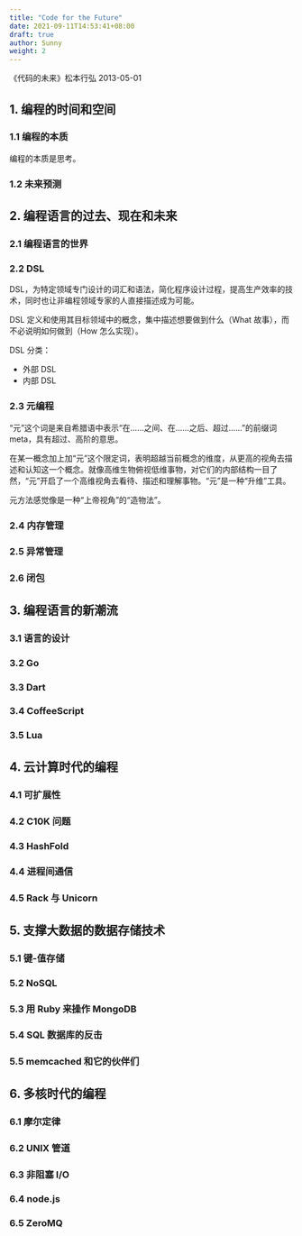 ```yaml
---
title: "Code for the Future"
date: 2021-09-11T14:53:41+08:00
draft: true
author: Sunny
weight: 2
---
```


《代码的未来》松本行弘 2013-05-01

## 1. 编程的时间和空间

### 1.1 编程的本质

编程的本质是思考。

### 1.2 未来预测

## 2. 编程语言的过去、现在和未来

### 2.1 编程语言的世界

### 2.2 DSL

DSL，为特定领域专门设计的词汇和语法，简化程序设计过程，提高生产效率的技术，同时也让非编程领域专家的人直接描述成为可能。

DSL 定义和使用其目标领域中的概念，集中描述想要做到什么（What 故事），而不必说明如何做到（How 怎么实现）。

DSL 分类：

- 外部 DSL
- 内部 DSL

### 2.3 元编程

“元”这个词是来自希腊语中表示“在......之间、在......之后、超过......”的前缀词 meta，具有超过、高阶的意思。

在某一概念加上加“元”这个限定词，表明超越当前概念的维度，从更高的视角去描述和认知这一个概念。就像高维生物俯视低维事物，对它们的内部结构一目了然，“元”开启了一个高维视角去看待、描述和理解事物。“元”是一种“升维”工具。

元方法感觉像是一种“上帝视角”的“造物法”。

### 2.4 内存管理

### 2.5 异常管理

### 2.6 闭包

## 3. 编程语言的新潮流

### 3.1 语言的设计

### 3.2 Go

### 3.3 Dart

### 3.4 CoffeeScript

### 3.5 Lua

## 4. 云计算时代的编程

### 4.1 可扩展性

### 4.2 C10K 问题

### 4.3 HashFold

### 4.4 进程间通信

### 4.5 Rack 与 Unicorn

## 5. 支撑大数据的数据存储技术

### 5.1 键-值存储

### 5.2 NoSQL

### 5.3 用 Ruby 来操作 MongoDB

### 5.4 SQL 数据库的反击

### 5.5 memcached 和它的伙伴们

## 6. 多核时代的编程

### 6.1 摩尔定律

### 6.2 UNIX 管道

### 6.3 非阻塞 I/O

### 6.4 node.js

### 6.5 ZeroMQ





